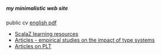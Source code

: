 ##### my minimalistic web site

public cv [english pdf](CV-2021-01.pdf)

 - [ScalaZ learning resources](scalaz-learning-resources.html)    
 - [Articles - empirical studies on the impact of type systems](empirical-type-systems.html)
 - [Articles on PLT](plt.html)
        
